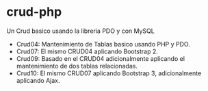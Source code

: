 # crud-php


Un Crud basico usando la libreria PDO y con MySQL

* Crud04: Mantenimiento de Tablas basico usando PHP y PDO.
* Crud07: El mismo CRUD04 aplicando Bootstrap 2.
* Crud09: Basado en el CRUD04 adicionalmente aplicando el mantenimiento de dos tablas relacionadas.
* Crud10: El mismo CRUD07 aplicando Bootstrap 3, adicionalmente aplicando Ajax.
